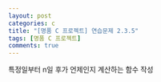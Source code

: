 ```yaml
---
layout: post
categories: c
title: "[명품 C 프로젝트] 연습문제 2.3.5"
tags: [명품 C 프로젝트]
comments: true
---
```


특정일부터 n일 후가 언제인지 계산하는 함수 작성

<script src="https://gist.github.com/Junhyeon2/9a766caf1d71a8cc205898599dc6c75e.js"></script>
